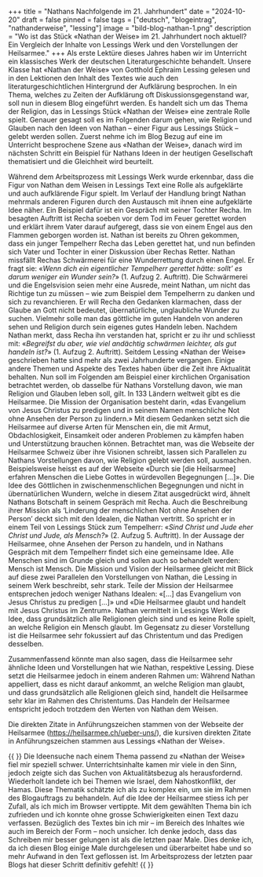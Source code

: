 +++
title = "Nathans Nachfolgende im 21. Jahrhundert"
date = "2024-10-20"
draft = false
pinned = false
tags = ["deutsch", "blogeintrag", "nathanderweise", "lessing"]
image = "bild-blog-nathan-1.png"
description = "Wo ist das Stück «Nathan der Weise» im 21. Jahrhundert noch aktuell? Ein Vergleich der Inhalte von Lessings Werk und den Vorstellungen der Heilsarmee."
+++
Als erste Lektüre dieses Jahres haben wir im Unterricht ein klassisches Werk der deutschen Literaturgeschichte behandelt. Unsere Klasse hat «Nathan der Weise» von Gotthold Ephraim Lessing gelesen und in den Lektionen den Inhalt des Textes wie auch den literaturgeschichtlichen Hintergrund der Aufklärung besprochen. In ein Thema, welches zu Zeiten der Aufklärung oft Diskussionsgegenstand war, soll nun in diesem Blog eingeführt werden. Es handelt sich um das Thema der Religion, das in Lessings Stück «Nathan der Weise» eine zentrale Rolle spielt. Genauer gesagt soll es im Folgenden darum gehen, wie Religion und Glauben nach den Ideen von Nathan – einer Figur aus Lessings Stück – gelebt werden sollen. Zuerst nehme ich im Blog Bezug auf eine im Unterricht besprochene Szene aus «Nathan der Weise», danach wird im nächsten Schritt ein Beispiel für Nathans Ideen in der heutigen Gesellschaft thematisiert und die Gleichheit wird beurteilt.

Während dem Arbeitsprozess mit Lessings Werk wurde erkennbar, dass die Figur von Nathan dem Weisen in Lessings Text eine Rolle als aufgeklärte und auch aufklärende Figur spielt. Im Verlauf der Handlung bringt Nathan mehrmals anderen Figuren durch den Austausch mit ihnen eine aufgeklärte Idee näher. Ein Beispiel dafür ist ein Gespräch mit seiner Tochter Recha. Im besagten Auftritt ist Recha soeben vor dem Tod im Feuer gerettet worden und erklärt ihrem Vater darauf aufgeregt, dass sie von einem Engel aus den Flammen geborgen worden ist. Nathan ist bereits zu Ohren gekommen, dass ein junger Tempelherr Recha das Leben gerettet hat, und nun befinden sich Vater und Tochter in einer Diskussion über Rechas Retter. Nathan missfällt Rechas Schwärmerei für eine Wunderrettung durch einen Engel. Er fragt sie: «*Wenn dich ein eigentlicher Tempelherr gerettet hätte: sollt’ es darum weniger ein Wunder sein?*» (1. Aufzug 2. Auftritt). Die Schwärmerei und die Engelsvision seien mehr eine Ausrede, meint Nathan, um nicht das Richtige tun zu müssen – wie zum Beispiel dem Tempelherrn zu danken und sich zu revanchieren. Er will Recha den Gedanken klarmachen, dass der Glaube an Gott nicht bedeutet, übernatürliche, unglaubliche Wunder zu suchen. Vielmehr solle man das göttliche im guten Handeln von anderen sehen und Religion durch sein eigenes gutes Handeln leben. Nachdem Nathan merkt, dass Recha ihn verstanden hat, spricht er zu ihr und schliesst mit: «*Begreifst du aber, wie viel andächtig schwärmen leichter, als gut handeln ist?*» (1. Aufzug 2. Auftritt).
Seitdem Lessing «Nathan der Weise» geschrieben hatte sind mehr als zwei Jahrhunderte vergangen. Einige andere Themen und Aspekte des Textes haben über die Zeit ihre Aktualität behalten. Nun soll im Folgenden am Beispiel einer kirchlichen Organisation betrachtet werden, ob dasselbe für Nathans Vorstellung davon, wie man Religion und Glauben leben soll, gilt.
In 133 Ländern weltweit gibt es die Heilsarmee. Die Mission der Organisation besteht darin, «das Evangelium von Jesus Christus zu predigen und in seinem Namen menschliche Not ohne Ansehen der Person zu lindern.» Mit diesem Gedanken setzt sich die Heilsarmee auf diverse Arten für Menschen ein, die mit Armut, Obdachlosigkeit, Einsamkeit oder anderen Problemen zu kämpfen haben und Unterstützung brauchen können. Betrachtet man, was die Webseite der Heilsarmee Schweiz über ihre Visionen schreibt, lassen sich Parallelen zu Nathans Vorstellungen davon, wie Religion gelebt werden soll, ausmachen. Beispielsweise heisst es auf der Webseite «Durch sie \[die Heilsarmee] erfahren Menschen die Liebe Gottes in würdevollen Begegnungen \[…]». Die Idee des Göttlichen in zwischenmenschlichen Begegnungen und nicht in übernatürlichen Wundern, welche in diesem Zitat ausgedrückt wird, ähnelt Nathans Botschaft in seinem Gespräch mit Recha. Auch die Beschreibung ihrer Mission als ‘Linderung der menschlichen Not ohne Ansehen der Person’ deckt sich mit den Idealen, die Nathan vertritt. So spricht er in einem Teil von Lessings Stück zum Tempelherr: «*Sind Christ und Jude eher Christ und Jude, als Mensch?*» (2. Aufzug 5. Auftritt). In der Aussage der Heilsarmee, ohne Ansehen der Person zu handeln, und in Nathans Gespräch mit dem Tempelherr findet sich eine gemeinsame Idee. Alle Menschen sind im Grunde gleich und sollen auch so behandelt werden: Mensch ist Mensch. Die Mission und Vision der Heilsarmee gleicht mit Blick auf diese zwei Parallelen den Vorstellungen von Nathan, die Lessing in seinem Werk beschreibt, sehr stark. Teile der Mission der Heilsarmee entsprechen jedoch weniger Nathans Idealen: «\[…] das Evangelium von Jesus Christus zu predigen \[…]» und «Die Heilsarmee glaubt und handelt mit Jesus Christus im Zentrum». Nathan vermittelt in Lessings Werk die Idee, dass grundsätzlich alle Religionen gleich sind und es keine Rolle spielt, an welche Religion ein Mensch glaubt. Im Gegensatz zu dieser Vorstellung ist die Heilsarmee sehr fokussiert auf das Christentum und das Predigen desselben.

Zusammenfassend könnte man also sagen, dass die Heilsarmee sehr ähnliche Ideen und Vorstellungen hat wie Nathan, respektive Lessing. Diese setzt die Heilsarmee jedoch in einem anderen Rahmen um: Während Nathan appelliert, dass es nicht darauf ankommt, an welche Religion man glaubt, und dass grundsätzlich alle Religionen gleich sind, handelt die Heilsarmee sehr klar im Rahmen des Christentums. Das Handeln der Heilsarmee entspricht jedoch trotzdem den Werten von Nathan dem Weisen.

Die direkten Zitate in Anführungszeichen stammen von der Webseite der Heilsarmee (https://heilsarmee.ch/ueber-uns/), die kursiven direkten Zitate in Anführungszeichen stammen aus Lessings «Nathan der Weise».



{{<box title="Reflexion meines Schreibprozesses"> }} Die Ideensuche nach einem Thema passend zu «Nathan der Weise» fiel mir speziell schwer. Unterrichtsinhalte kamen mir viele in den Sinn, jedoch zeigte sich das Suchen von Aktualitätsbezug als herausfordernd. Wiederholt landete ich bei Themen wie Israel, dem Nahostkonflikt, der Hamas. Diese Thematik schätzte ich als zu komplex ein, um sie im Rahmen des Blogauftrags zu behandeln. Auf die Idee der Heilsarmee stiess ich per Zufall, als ich mich im Browser vertippte.
Mit dem gewählten Thema bin ich zufrieden und ich konnte ohne grosse Schwierigkeiten einen Text dazu verfassen. Bezüglich des Textes bin ich mir – im Bereich des Inhaltes wie auch im Bereich der Form – noch unsicher. Ich denke jedoch, dass das Schreiben mir besser gelungen ist als die letzten paar Male. Dies denke ich, da ich diesen Blog einige Male durchgelesen und überarbeitet habe und so mehr Aufwand in den Text geflossen ist. Im Arbeitsprozess der letzten paar Blogs hat dieser Schritt definitiv gefehlt!
{{</box> }}
